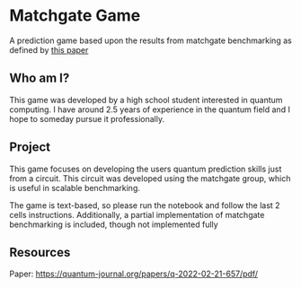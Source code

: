 # Matchgate Game
A prediction game based upon the results from matchgate benchmarking as defined by [this paper](https://quantum-journal.org/papers/q-2022-02-21-657/pdf/)

## Who am I?
This game was developed by a high school student interested in quantum computing. I have around 2.5 years of experience in the quantum field and I hope to someday pursue it professionally.

## Project
This game focuses on developing the users quantum prediction skills just from a circuit. This circuit was developed using the matchgate group, which is useful in scalable benchmarking.  

The game is text-based, so please run the notebook and follow the last 2 cells instructions. Additionally, a partial implementation of matchgate benchmarking is included, though not implemented fully

## Resources
Paper: https://quantum-journal.org/papers/q-2022-02-21-657/pdf/
